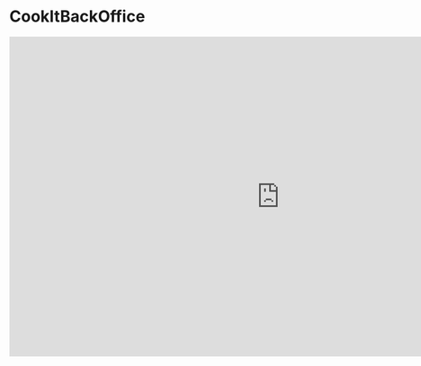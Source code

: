 ﻿# CookItBackOffice
<iframe src="https://docs.google.com/presentation/d/1JEZbwD4tA24dk8sPlJ7ZepsPLFq8AtXahT3iuMWnvHY/embed?start=false&loop=false&delayms=3000" frameborder="0" width="960" height="569" allowfullscreen="true" mozallowfullscreen="true" webkitallowfullscreen="true"></iframe>
